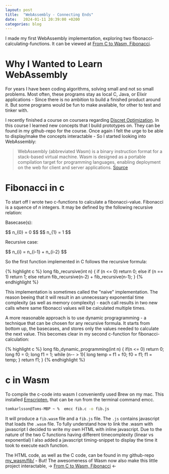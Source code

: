 ```yaml
---
layout: post
title:  "WebAssembly - Connecting Ends"
date:   2024-01-11 20:39:00 +0200
categories: blog
---
```

<script src="https://polyfill.io/v3/polyfill.min.js?features=es6"></script>
<script id="MathJax-script" async src="https://cdn.jsdelivr.net/npm/mathjax@3/es5/tex-mml-chtml.js"></script>

I made my first WebAssembly implementation, exploring two fibonacci-calculating-functions. It can be viewed at [From C to Wasm, Fibonacci].

# Why I Wanted to Learn WebAssembly
For years I have been coding algorithms, solving small and not so small problems. Most often, these programs stay as local C, Java, or Elixir applications - Since there is no ambition to build a finished product around it. But some programs would be fun to make available, for other to test and tinker with.

I recently finished a course on coursera regarding [Discret Optimization]. In this course I learned new concepts that I build prototypes on. They can be found in my github-repo for the course. Once again I felt the urge to be able to display/make the concepts interactable - So I started looking into WebAssembly:

>WebAssembly (abbreviated Wasm) is a binary instruction format for a stack-based virtual machine. Wasm is designed as a portable compilation target for programming languages, enabling deployment on the web for client and server applications. [Source]

# Fibonacci in c
To start off I wrote two c-functions to calculate a fibonacci-value. Fibonacci is a squence of *n* integers. It may be defined by the following recursive relation: 

Basecase(s):
<div>
$$ n_{0} = 0 $$
$$ n_{1} = 1 $$
</div>

Recursive case:
<div>
$$ n_{i} = n_{i-1} + n_{i-2} $$
</div> 

So the first function implemented in C follows the recursive formula:

{% highlight c %}
long fib_recursive(int n) {
    if (n <= 0)
        return 0;
    else if (n == 1)
        return 1;
    else
        return fib_recursive(n-2) + fib_recursive(n-1);
}
{% endhighlight %}

This implementation is sometimes called the "naive" implementation. The reason beeing that it will result in an unnecessary exponential time complexity (as well as memory complexity) - each call results in two new calls where same fibonacci values will be calculated multiple times.

A more reasonable approach is to use dynamic progragramming - a technique that can be chosen for any recursive formula. It starts from bottom up, the basecases, and stores only the values needed to calculate the next value. This becomes clear in my second c-function for fibonacci-calculation:

{% highlight c %}
long fib_dynamic_programming(int n) {
    if(n <= 0)
        return 0;
    long f0 = 0;
    long f1 = 1;
    while (n-- > 1){
        long temp = f1 + f0;
        f0 = f1;
        f1 = temp;
    }
    return f1;
}
{% endhighlight %}

# c in Wasm
To compile the c-code into wasm I conveniently used Brew on my mac. This installed [Emscripten], that can be run from the terminal command emcc.

```zsh
tomkarlsson@Toms-MBP ~ %  emcc fib.c -o fib.js   
```

It will produce a `fib.wasm` file and a `fib.js` file. The `.js` contains javascript that loads the `.wasm` file. To fully understand how to link the .wasm with javascript I decided to write my own HTML with inline javascript. Due to the nature of the two C functions having different timecomplexity (linear vs exponential) I also added a javascript timing-snippet to display the time it took to execute each function.

The HTML code, as well as the C code, can be found in my github-repo [my_wasm/fib/] - But! The awesomeness of Wasm now also make this little project interactable, -> [From C to Wasm, Fibonacci] <-

[Source]: https://webassembly.org
[Discret Optimization]: https://www.coursera.org/learn/discrete-optimization
[Emscripten]: https://emscripten.org/
[my_wasm/fib/]: https://github.com/tomkalervo/my_wasm/tree/main/fib
[From C to Wasm, Fibonacci]: https://htmlpreview.github.io/?https://github.com/tomkalervo/my_wasm/blob/main/fib/fib.html